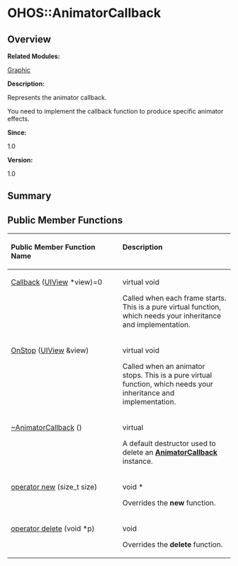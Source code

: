 # OHOS::AnimatorCallback<a name="ZH-CN_TOPIC_0000001055678110"></a>

## **Overview**<a name="section438119024093532"></a>

**Related Modules:**

[Graphic](Graphic.md)

**Description:**

Represents the animator callback. 

You need to implement the callback function to produce specific animator effects.

**Since:**

1.0

**Version:**

1.0

## **Summary**<a name="section898056720093532"></a>

## Public Member Functions<a name="pub-methods"></a>

<a name="table940507070093532"></a>
<table><thead align="left"><tr id="row1717127482093532"><th class="cellrowborder" valign="top" width="50%" id="mcps1.1.3.1.1"><p id="p644460536093532"><a name="p644460536093532"></a><a name="p644460536093532"></a>Public Member Function Name</p>
</th>
<th class="cellrowborder" valign="top" width="50%" id="mcps1.1.3.1.2"><p id="p977272090093532"><a name="p977272090093532"></a><a name="p977272090093532"></a>Description</p>
</th>
</tr>
</thead>
<tbody><tr id="row424244302093532"><td class="cellrowborder" valign="top" width="50%" headers="mcps1.1.3.1.1 "><p id="p423762370093532"><a name="p423762370093532"></a><a name="p423762370093532"></a><a href="Graphic.md#gace3debcfa4200de1951a8eae6421e5aa">Callback</a> (<a href="OHOS-UIView.md">UIView</a> *view)=0</p>
</td>
<td class="cellrowborder" valign="top" width="50%" headers="mcps1.1.3.1.2 "><p id="p43335681093532"><a name="p43335681093532"></a><a name="p43335681093532"></a>virtual void&nbsp;</p>
<p id="p168735969093532"><a name="p168735969093532"></a><a name="p168735969093532"></a>Called when each frame starts. This is a pure virtual function, which needs your inheritance and implementation. </p>
</td>
</tr>
<tr id="row139458647093532"><td class="cellrowborder" valign="top" width="50%" headers="mcps1.1.3.1.1 "><p id="p1410742062093532"><a name="p1410742062093532"></a><a name="p1410742062093532"></a><a href="Graphic.md#ga33875ecdc72e4d8076be696a35667a8f">OnStop</a> (<a href="OHOS-UIView.md">UIView</a> &amp;view)</p>
</td>
<td class="cellrowborder" valign="top" width="50%" headers="mcps1.1.3.1.2 "><p id="p1216484739093532"><a name="p1216484739093532"></a><a name="p1216484739093532"></a>virtual void&nbsp;</p>
<p id="p1449821094093532"><a name="p1449821094093532"></a><a name="p1449821094093532"></a>Called when an animator stops. This is a pure virtual function, which needs your inheritance and implementation. </p>
</td>
</tr>
<tr id="row649992067093532"><td class="cellrowborder" valign="top" width="50%" headers="mcps1.1.3.1.1 "><p id="p708032414093532"><a name="p708032414093532"></a><a name="p708032414093532"></a><a href="Graphic.md#ga783aca5777750141552a5aba974ffdff">~AnimatorCallback</a> ()</p>
</td>
<td class="cellrowborder" valign="top" width="50%" headers="mcps1.1.3.1.2 "><p id="p800660226093532"><a name="p800660226093532"></a><a name="p800660226093532"></a>virtual&nbsp;</p>
<p id="p2015585517093532"><a name="p2015585517093532"></a><a name="p2015585517093532"></a>A default destructor used to delete an <strong id="b261444588093532"><a name="b261444588093532"></a><a name="b261444588093532"></a><a href="OHOS-AnimatorCallback.md">AnimatorCallback</a></strong> instance. </p>
</td>
</tr>
<tr id="row4847595093532"><td class="cellrowborder" valign="top" width="50%" headers="mcps1.1.3.1.1 "><p id="p1535484984093532"><a name="p1535484984093532"></a><a name="p1535484984093532"></a><a href="Graphic.md#ga4854963aa969ee20a6cd174a70f5cd23">operator new</a> (size_t size)</p>
</td>
<td class="cellrowborder" valign="top" width="50%" headers="mcps1.1.3.1.2 "><p id="p1573370026093532"><a name="p1573370026093532"></a><a name="p1573370026093532"></a>void *&nbsp;</p>
<p id="p1850683016093532"><a name="p1850683016093532"></a><a name="p1850683016093532"></a>Overrides the <strong id="b815669746093532"><a name="b815669746093532"></a><a name="b815669746093532"></a>new</strong> function. </p>
</td>
</tr>
<tr id="row1572524674093532"><td class="cellrowborder" valign="top" width="50%" headers="mcps1.1.3.1.1 "><p id="p1856087689093532"><a name="p1856087689093532"></a><a name="p1856087689093532"></a><a href="Graphic.md#gadf1997a0f56ac2b220e7f0f8e8e0a6ef">operator delete</a> (void *p)</p>
</td>
<td class="cellrowborder" valign="top" width="50%" headers="mcps1.1.3.1.2 "><p id="p583454056093532"><a name="p583454056093532"></a><a name="p583454056093532"></a>void&nbsp;</p>
<p id="p1041453521093532"><a name="p1041453521093532"></a><a name="p1041453521093532"></a>Overrides the <strong id="b708717663093532"><a name="b708717663093532"></a><a name="b708717663093532"></a>delete</strong> function. </p>
</td>
</tr>
</tbody>
</table>

